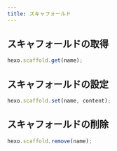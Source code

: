 ```yaml
---
title: スキャフォールド
---
```


## スキャフォールドの取得

```js
hexo.scaffold.get(name);
```

## スキャフォールドの設定

```js
hexo.scaffold.set(name, content);
```

## スキャフォールドの削除

```js
hexo.scaffold.remove(name);
```
